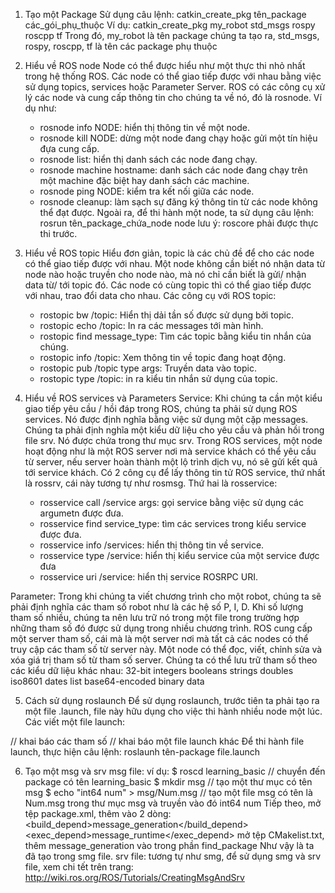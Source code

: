 1. Tạo một Package
  Sử dụng câu lệnh: catkin_create_pkg tên_package các_gói_phụ_thuộc
    Ví dụ: catkin_create_pkg my_robot std_msgs rospy roscpp tf
    Trong đó, my_robot là tên package chúng ta tạo ra, std_msgs, rospy, roscpp, tf là tên các package phụ thuộc
2. Hiểu về ROS node
  Node có thể được hiểu như một thực thi nhỏ nhất trong hệ thống ROS. Các node có thể giao tiếp được với nhau bằng việc sử dụng topics, services hoặc Parameter Server.
   ROS có các công cụ xử lý các node và cung cấp thông tin cho chúng ta về nó, đó là rosnode. Ví dụ như:
    - rosnode info NODE: hiển thị thông tin về một node.
    - rosnode kill NODE: dừng một node đang chạy hoặc gửi một tín hiệu đựa cung cấp.
    - rosnode list: hiển thị danh sách các node đang chạy.
    - rosnode machine hostname: danh sách các node đang chạy trên một machine đặc biệt hay danh sách các machine.
    - rosnode ping NODE: kiểm tra kết nối giữa các node.
    - rosnode cleanup: làm sạch sự đăng ký thông tin từ các node không thể đạt được.
   Ngoài ra, để thi hành một node, ta sử dụng câu lệnh:
    rosrun tên_package_chứa_node node
    lưu ý: roscore phải được thực thi trước.
3. Hiểu về ROS topic
  Hiểu đơn giản, topic là các chủ đề để cho các node có thể giao tiếp được với nhau. Một node không cần biết nó nhận data từ node nào hoặc truyền cho node nào, mà nó chỉ cần biết là gửi/ nhận data từ/ tới topic đó. Các node có cùng topic thì có thể giao tiếp được với nhau, trao đổi data cho nhau.
   Các công cụ với ROS topic:
    - rostopic bw /topic: Hiển thị dải tần số được sử dụng bởi topic.
    - rostopic echo /topic: In ra các messages tới màn hình.
    - rostopic find message_type: Tìm các topic bằng kiểu tin nhắn của chúng.
    - rostopic info /topic: Xem thông tin về topic đang hoạt động.
    - rostopic pub /topic type args: Truyền data vào topic.
    - rostopic type /topic: in ra kiểu tin nhắn sử dụng của topic.
 
4. Hiểu về ROS services và Parameters
Service:
  Khi chúng ta cần một kiểu giao tiếp yêu cầu / hồi đáp trong ROS, chúng ta phải sử dụng ROS services. Nó được định nghĩa bằng việc sử dụng một cặp messages. Chúng ta phải định nghĩa một kiểu dữ liệu cho yêu cầu và phản hồi trong file srv. Nó được chứa trong thư mục srv.
  Trong ROS services, một node hoạt động như là một ROS server nơi mà service khách có thể yêu cầu từ server, nếu server hoàn thành một lộ trình dịch vụ, nó sẽ gửi kết quả tới service khách.
  Có 2 công cụ để lấy thông tin tử ROS service, thứ nhất là rossrv, cái này tương tự như rosmsg. Thứ hai là rosservice:
    - rosservice call /service args: gọi service bằng việc sử dụng các argumetn được đưa.
    - rosservice find service_type: tìm các services trong kiểu service được đưa.
    - rosservice info /services: hiển thị thông tin về service.
    - rosservice type /service: hiển thị kiểu service của một service được đưa
    - rosservice uri /service: hiển thị service ROSRPC URI.
    
Parameter:
  Trong khi chúng ta viết chương trình cho một robot, chúng ta sẽ phải định nghĩa các tham số robot như là các hệ số P, I, D. Khi số lượng tham số nhiều, chúng ta nên lưu trữ nó trong một file trong trường hợp những tham số đó được sử dụng trong nhiều chương trình. ROS cung cấp một server tham số, cái mà là một server nơi mà tất cả các nodes có thể truy cập các tham số từ server này. Một node có thể đọc, viết, chỉnh sửa và xóa giá trị tham số từ tham số server.
  Chúng ta có thể lưu trữ tham số theo các kiểu dữ liệu khác nhau:
    32-bit integers
    booleans
    strings
    doubles
    iso8601 dates
    list
    base64-encoded binary data

5. Cách sử dụng roslaunch
  Để sử dụng roslaunch, trước tiên ta phải tạo ra một file .launch, file này hữu dụng cho việc thi hành nhiều node một lúc.
  Các viết một file launch:
  <launch>
    // khai báo các tham số
    <arg name="name_thamso" default="$(path) />
    // khai báo node
    <node pkg="ten_package" name="ten_node" type="node" args="$(path)" />
    // khai báo một file launch khác
    <include file="$(path)">
                           
  </launch>
Để thi hành file launch, thực hiện câu lệnh:
  roslaunh tên-package file.launch

6. Tạo một msg và srv
  msg file:
   ví dụ:
   $ roscd learning_basic // chuyển đến package có tên learning_basic
   $ mkdir msg // tạo một thư mục có tên msg
   $ echo "int64 num" > msg/Num.msg  // tạo một file msg có tên là Num.msg trong thư mục msg và truyền vào đó int64 num
  Tiếp theo, mở tệp package.xml, thêm vào 2 dòng:
      <build_depend>message_generation</build_depend>
      <exec_depend>message_runtime</exec_depend>
   mở tệp CMakelist.txt, thêm message_generation vào trong phần find_package
   Như vậy là ta đã tạo trong smg file.
  srv file:
  tương tự như smg, để sử dụng smg và srv file, xem chi tết trên trang:
  http://wiki.ros.org/ROS/Tutorials/CreatingMsgAndSrv
  
  
